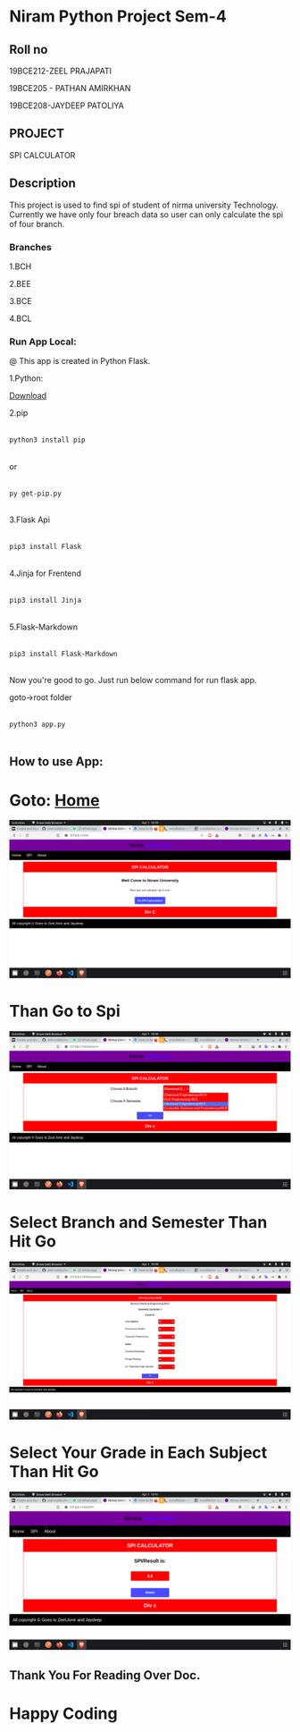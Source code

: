  
# Niram Python Project Sem-4
 
## Roll no
 
19BCE212-ZEEL PRAJAPATI
 
19BCE205 - PATHAN AMIRKHAN
 
19BCE208-JAYDEEP PATOLIYA
 
## PROJECT
 
SPI CALCULATOR
 
## Description
 
This project is used to find spi of student of nirma university Technology. Currently we have only four breach data so user can only calculate the spi of four branch.
 
### Branches
 
1.BCH
 
2.BEE
 
3.BCE
 
4.BCL
 
 
### Run App Local:
 
@ This app is created in Python Flask.
 
1.Python:
 
[Download](https://www.python.org/downloads/)
 
2.pip
 
```bash
 
python3 install pip
 
```
 
or
 
```bash
 
py get-pip.py
 
```
 
3.Flask Api
 
```bash
 
pip3 install Flask
 
```
 
4.Jinja for Frentend
 
```bash
 
pip3 install Jinja
 
```
 
5.Flask-Markdown
 
```bash
 
pip3 install Flask-Markdown
 
```
 
Now you're good to go.
Just run below command for run flask app.
 
goto->root folder
 
```bash
 
python3 app.py
 
```
 
## How to use App:
 
# Goto: [Home](https://zeelprajapati123.pythonanywhere.com/)
 
![Home Page](./static/img/Home.png)
 
# Than Go to Spi
 
![Spi Page](./static/img/spi.png)
 
# Select Branch and Semester Than Hit Go
 
![Grade Page](./static/img/Grade.png)
 
 
# Select Your Grade in Each Subject Than Hit Go
 
![Ans Page](./static/img/ans.png)
 
 
 
## Thank You For Reading Over Doc.
 
# Happy Coding
 
 
 
 

